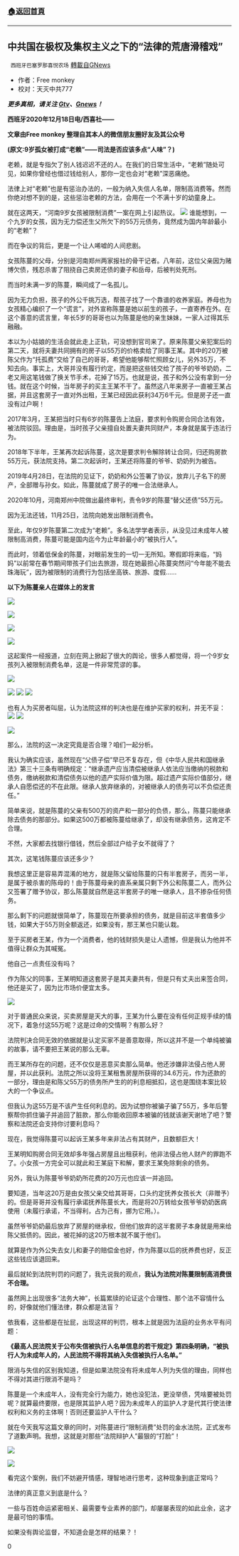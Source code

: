 ###  [:house:返回首頁](https://github.com/ourhimalayas/txt)
---

## 中共国在极权及集权主义之下的“法律的荒唐滑稽戏”
` 西班牙巴塞罗那喜悦农场` [轉載自GNews](https://gnews.org/zh-hans/663865/)

- 作者：Free monkey
- 校对：天灭中共777


***更多真相，请关注 [Gtv](https://gtv.org/)、[Gnews](https://gnews.org/)！***

**西班牙2020年12月18日电/西喜社——**

**文章由Free monkey 整理自其本人的微信朋友圈好友及其公众号**

**(原文:9岁孤女被打成“老赖”——司法是否应该多点“人味”？)**

老赖，就是专指欠了别人钱迟迟不还的人。在我们的日常生活中，“老赖”随处可见，如果你曾经也借过钱给别人，那你一定也会对“老赖”深恶痛绝。

法律上对“老赖”也是有惩治办法的，一般为纳入失信人名单，限制高消费等。然而你绝对想不到的是，这些惩治老赖的方法，会用在一个不满十岁的幼童身上。

就在这两天，“河南9岁女孩被限制消费”一案在网上引起热议。
![]()![](https://gnews-media-offload.s3.amazonaws.com/wp-content/uploads/2020/12/18133445/01-1.png)
谁能想到，一个九岁的女孩，因为无力偿还生父所欠下的55万元债务，竟然成为国内年龄最小的“老赖”？

而在争议的背后，更是一个让人唏嘘的人间悲剧。

女孩陈蔓的父母，分别是河南郑州两家报社的骨干记者。八年前，这位父亲因为赌博欠债，残忍杀害了阻挠自己卖房还债的妻子和岳母，后被判处死刑。

而当时未满一岁的陈蔓，瞬间成了一名孤儿。

因为无力负担，孩子的外公千挑万选，帮孩子找了一个靠谱的收养家庭。养母也为女孩精心编织了一个“谎言”，对外宣称陈蔓是她以前生的孩子，一直寄养在外。在这个善意的谎言里，年长5岁的哥哥也以为陈蔓是他的亲生妹妹，一家人过得其乐融融。

本以为小姑娘的生活会就此走上正轨，可没想到官司来了。原来陈蔓父亲犯案后的第二天，就将夫妻共同拥有的房子以55万的价格卖给了同事王某。其中的20万被陈父作为“托孤费”交给了自己的哥哥，希望他能够帮忙照顾女儿，另外35万，不知去向。事实上，大哥并没有履行约定，而是把这些钱交给了孩子的爷爷奶奶，二老又用这笔钱做了换关节手术，花掉了15万。也就是说，孩子和外公没有拿到一分钱。就在这个时候，当年房子的买主王某不干了。虽然这八年来房子一直被王某占据，并且这套房子一直对外出租，王某已经因此获利34万6千元。但是房子还一直没有过户啊！

2017年3月，王某把当时只有6岁的陈蔓告上法庭，要求判令购房合同合法有效，被法院驳回。理由是，当时孩子父亲擅自处置夫妻共同财产，本身就是属于违法行为。

2018年下半年，王某再次起诉陈蔓，这次是要求判令解除转让合同，归还购房款55万元，获法院支持。第二次起诉时，王某还将陈蔓的爷爷、奶奶列为被告。

2019年4月28日，在法院的见证下，奶奶和外公签署了协议，放弃儿子名下的房产，全部赠与孙女。如此，陈蔓就成了房子的唯一合法继承人。

2020年10月，河南郑州中院做出最终审判，责令9岁的陈蔓“替父还债”55万元。

因为无法还钱，11月25日，法院向她发出限制消费令。

至此，年仅9岁陈蔓第二次成为“老赖”。多名法学学者表示，从没见过未成年人被限制高消费，陈蔓可能是国内迄今为止年龄最小的“被执行人”。

而此时，领着低保金的陈蔓，对眼前发生的一切一无所知。寒假即将来临，“妈妈”以前常在春节期间带孩子们出去旅游，现在她最担心陈蔓突然问“今年能不能去珠海玩”，因为被限制的消费行为包括坐高铁、旅游、度假……

**以下为陈蔓亲人在媒体上的发言**

![]()![](https://gnews-media-offload.s3.amazonaws.com/wp-content/uploads/2020/12/18133905/02-3.png)

![]()![](https://gnews-media-offload.s3.amazonaws.com/wp-content/uploads/2020/12/18133920/03-1.png)

![]()![](https://gnews-media-offload.s3.amazonaws.com/wp-content/uploads/2020/12/18134010/04-1.png)

![]()![](https://gnews-media-offload.s3.amazonaws.com/wp-content/uploads/2020/12/18134044/05-1.png)

这起案件一经报道，立刻在网上掀起了很大的舆论，很多人都觉得，将一个9岁女孩列入被限制消费名单，这是一件非常荒谬的事。

![]()![](https://gnews-media-offload.s3.amazonaws.com/wp-content/uploads/2020/12/18134209/01-2.png)

![]()![](https://gnews-media-offload.s3.amazonaws.com/wp-content/uploads/2020/12/18134223/02-4.png)
![]()![](https://gnews-media-offload.s3.amazonaws.com/wp-content/uploads/2020/12/18134235/03-2.png)
![]()![](https://gnews-media-offload.s3.amazonaws.com/wp-content/uploads/2020/12/18134249/04-2.png)

也有人为买房者叫屈，认为法院这样的判决也是在维护买家的权利，并无不妥：
![]()![](https://gnews-media-offload.s3.amazonaws.com/wp-content/uploads/2020/12/18134342/05-2.png)
![]()![](https://gnews-media-offload.s3.amazonaws.com/wp-content/uploads/2020/12/18134351/06-1.png)

![]()![](https://gnews-media-offload.s3.amazonaws.com/wp-content/uploads/2020/12/18134408/07-1.png)

那么，法院的这一决定究竟是否合理？咱们一起分析。

我认为确实应该，虽然现在“父债子偿”早已不复存在，但《中华人民共和国继承法》第三十三条有明确规定：“继承遗产应当清偿被继承人依法应当缴纳的税款和债务，缴纳税款和清偿债务以他的遗产实际价值为限。超过遗产实际价值部分，继承人自愿偿还的不在此限。继承人放弃继承的，对被继承人的债务可以不负偿还责任。”

简单来说，就是陈蔓的父亲有500万的资产和一部分的负债，那么，陈蔓只能继承除去债务的那部分。如果这500万都被陈蔓给继承了，却没有继承债务，这肯定不合理。

不然，大家都去找银行借钱，然后全部过户给子女不就得了？

其次，这笔钱陈蔓应该还多少？

我想这里正是容易弄混淆的地方，就是陈父留给陈蔓的只有半套房子，而另一半，是属于被杀害的陈母的！由于陈蔓母亲的直系亲属只剩下外公和陈蔓二人，而外公又签署了赠予协议，那么陈蔓就自然是这半套房子的唯一继承人，且不掺杂任何债务。

那么剩下的问题就很简单了，陈蔓现在所要承担的债务，就是目前这半套值多少钱，如果大于55万则全额返还，如果没有，那王某也只能认栽。

至于买房者王某，作为一个消费者，他的钱财损失是让人遗憾，但是我认为他并不值得让群众为其喊冤。

他自己一点责任没有吗？

作为陈父的同事，王某明知道这套房子是其夫妻共有，但是只有丈夫出来签合同，他还是买了，因为比市场价便宜太多。

![]()![](https://gnews-media-offload.s3.amazonaws.com/wp-content/uploads/2020/12/18134524/110.png)

对于普通民众来说，买卖房屋是天大的事，王某为什么要在没有任何正规手续的情况下，着急付这55万呢？这是过命的交情啊？有那么好？

法院判决合同无效的依据就是认定买家不是善意取得，所以这并不是一个单纯被骗的故事，请不要把王某说的那么无辜。

而王某所存在的问题，还不仅仅是恶意买卖那么简单。他还涉嫌非法侵占他人房屋，并以此获利。法院之所以没将王某租售房屋所获得的34.6万元，作为还款的一部分，理由是和陈父55万的债务所产生的的利息相抵扣，这也是围绕本案比较大的一个争议点。

但我认为这55万是不该产生任何利息的。因为试想你被骗子骗了55万，多年后警察帮你抓住骗子并追回了脏款，那么你能收回原本被骗的钱就该谢天谢地了吧？警察和法院还会支持你讨要利息吗？

现在，我觉得陈蔓可以起诉王某多年来非法占有其财产，且数额巨大！

王某明知购房合同无效却多年强占房屋且出租获利，他非法侵占他人财产的罪跑不了。小女孩一方完全可以就此和王某庭下和解，要求王某免除剩余的债务。

另外，我认为陈蔓爷爷奶奶所花费的20万元也应该一并追回。

要知道，当年这20万是由女孩父亲交给其哥哥，口头约定抚养女孩长大（非赠予）的。但是哥哥并没有履行承诺抚养陈蔓长大，而是将20万转给女孩爷爷奶奶医病使用（未履行承诺，不当得利，占为己有，挪为它用。）。

虽然爷爷奶奶最后放弃了房屋的继承权，但他们放弃的这半套房子本身就是用来给陈父抵债的。因此，被花掉的这20万根本就不属于他们。

就算是作为外公失去女儿和妻子的赔偿金也好，作为陈蔓以后的抚养费也好，反正这些钱应该退回来。

最后就轮到法院判罚的问题了，我先说我的观点，**我认为法院对陈蔓限制高消费很不合理。**

虽然网上出现很多“法务大神”，长篇累牍的论证这个合理性、那个法不容情什么的，好像就他们懂法律，群众都是法盲？

依我看，这些都是在扯屁，出现这样的判罚，根本上就是因为法庭的业务水平有问题：

**《最高人民法院关于公布失信被执行人名单信息的若干规定》第四条明确，“被执行人为未成年人的，人民法院不得将其纳入失信被执行人名单。”**

限消与失信的区别我知道，但是如果法院没有将未成年人列为失信的理由，同样也不得对其进行限消不是吗？

陈蔓是一个未成年人，没有完全行为能力，她也没犯法，更没举债，凭啥要被处罚呢？就算最终要限，也是限其监护人吧？因为未成年人的监护人才是代其行使法律权利和义务的主体啊！否则还要监护人干什么？

就在今天我写这篇文章的同时，对陈蔓进行“限制消费”处罚的金水法院，正式发布了道歉声明。我想，这就是对那些“法院辩护人”最狠的“打脸”！

![]()![](https://gnews-media-offload.s3.amazonaws.com/wp-content/uploads/2020/12/18134709/222-2.png)

![]()![](https://gnews-media-offload.s3.amazonaws.com/wp-content/uploads/2020/12/18134721/333-1.png)

看完这个案例，我们不妨避开情感，理智地进行思考，这种现象到底正常吗？

法律的真正意义到底是什么？

一些与百姓命运紧密相关、最需要专业素养的部门，却屡屡表现的如此业余，这才是最可怕的事情。

如果没有舆论监督，不知道会是怎样的结果？！

0
